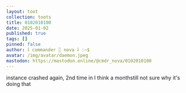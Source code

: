 ```yaml
---
layout: toot
collection: toots
title: 0102010100
date: 2025-01-02
published: true
tags: []
pinned: false
author: ⸸ commander ░ nova ⸸ :~$
avatar: /img/avatar/daemon.jpeg
mastodon: https://mastodon.online/@cmdr_nova/0102010100
---
```


instance crashed again, 2nd time in I think a monthstill not sure why it's doing that
